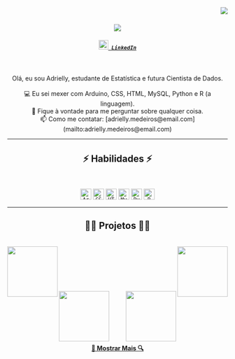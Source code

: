 <img align="right" src="https://visitor-badge.laobi.icu/badge?page_id=zumrudu-anka.zumrudu-anka">

<h1 align="center">
  <a href="https://git.io/typing-svg">
    <img src="https://readme-typing-svg.herokuapp.com/?lines=Ol%C3%A1,+Pessoa!+👋;Meu+nome+%C3%A9+Adrielly...;Prazer+em+conhec%C3%AA-lo!&center=true&size=30">
  </a>
</h1>

<h5 align="center">
  <code><a href="https://www.linkedin.com/in/adrielly-medeiros-260b0b1aa/" title="Perfil do LinkedIn"><img width="22" src="images/linkedin.svg"> LinkedIn</a></code>
</h5>
<br>
<p align="center">
  Olá, eu sou Adrielly, estudante de Estatística e futura Cientista de Dados.
  <br>
  <br>
  💻 Eu sei mexer com Arduino, CSS, HTML, MySQL, Python e R (a linguagem).
  <br>
  💬 Fique à vontade para me perguntar sobre qualquer coisa.
  <br>
  📫 Como me contatar: [adrielly.medeiros@email.com](mailto:adrielly.medeiros@email.com)
</p>

<hr>
<h2 align="center">⚡ Habilidades ⚡</h2>
<br>
<p align="center">
  <code><img title="Arduino" height="25" src="images/arduino.svg"></code>
  <code><img title="CSS" height="25" src="images/css.svg"></code>
  <code><img title="HTML5" height="25" src="images/html5.svg"></code>
  <code><img title="MySQL" height="25" src="images/mysql.svg"></code>
  <code><img title="Python" height="25" src="images/python-original.svg"></code>
  <code><img title="R" height="25" src="images/r.svg"></code>
</p>
<hr>

<h2 align="center">👩‍💻 Projetos 👩‍💻</h2>
<br>
<div width="100%" align="center">
  <a align="left" href="https://github.com/seu-usuario/projeto1" title="Projeto 1"><img align="left" height="115" src="https://github-readme-stats.vercel.app/api/pin/?username=seu-usuario&repo=projeto1&theme=react&border_color=61dafb&border_radius=10"></a><a align="right" href="https://github.com/seu-usuario/projeto2" title="Projeto 2"><img align="right" height="115" src="https://github-readme-stats.vercel.app/api/pin/?username=seu-usuario&repo=projeto2&theme=react&border_color=61dafb&border_radius=10"></a>
</div>
<br/><br/><br/><br/><br/><br/>
<div width="100%" align="center">
  <a align="left" href="https://github.com/seu-usuario/projeto3" title="Projeto 3"><img align="left" height="115" src="https://github-readme-stats.vercel.app/api/pin/?username=seu-usuario&repo=projeto3&theme=react&border_color=61dafb&border_radius=10"></a>
  <a align="right" href="https://github.com/seu-usuario/projeto4" title="Projeto 4"><img align="right" height="115" src="https://github-readme-stats.vercel.app/api/pin/?username=seu-usuario&repo=projeto4&theme=react&border_color=61dafb&border_radius=10"></a>
</div>
<br/><br/><br/><br/><br/><br/>

<h4 align="center">
  <a href="https://github.com/seu-usuario?tab=repositories" title="Mostrar Projetos">🔎 Mostrar Mais 🔍</a>
</h4>
